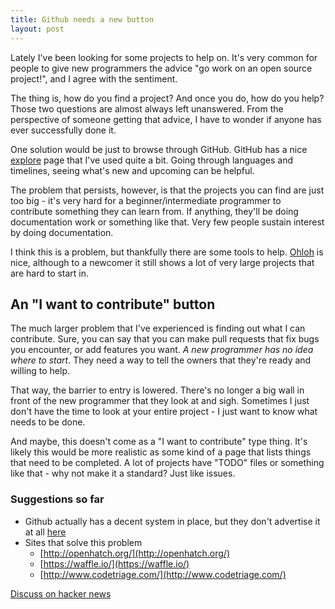 ```yaml
---
title: Github needs a new button
layout: post
---
```


Lately I've been looking for some projects to help on. It's very common for people to give new programmers the advice "go work on an open source project!", and I agree with the sentiment.

The thing is, how do you find a project? And once you do, how do you help? Those two questions are almost always left unanswered. From the perspective of someone getting that advice, I have to wonder if anyone has ever successfully done it.

One solution would be just to browse through GitHub. GitHub has a nice [explore](https://github.com/explore) page that I've used quite a bit. Going through languages and timelines, seeing what's new and upcoming can be helpful.

The problem that persists, however, is that the projects you can find are just too big - it's very hard for a beginner/intermediate programmer to contribute something they can learn from. If anything, they'll be doing documentation work or something like that. Very few people sustain interest by doing documentation.

I think this is a problem, but thankfully there are some tools to help. [Ohloh](http://www.ohloh.net/) is nice, although to a newcomer it still shows a lot of very large projects that are hard to start in.

## An "I want to contribute" button
The much larger problem that I've experienced is finding out what I can contribute. Sure, you can say that you can make pull requests that fix bugs you encounter, or add features you want. *A new programmer has no idea where to start*. They need a way to tell the owners that they're ready and willing to help.

That way, the barrier to entry is lowered. There's no longer a big wall in front of the new programmer that they look at and sigh. Sometimes I just don't have the time to look at your entire project - I just want to know what needs to be done.

And maybe, this doesn't come as a "I want to contribute" type thing. It's likely this would be more realistic as some kind of a page that lists things that need to be completed. A lot of projects have "TODO" files or something like that - why not make it a standard? Just like issues.

### Suggestions so far

- Github actually has a decent system in place, but they don't advertise it at all [here](https://github.com/blog/1184-contributing-guidelines)
- Sites that solve this problem
    - [http://openhatch.org/](http://openhatch.org/)
    - [https://waffle.io/](https://waffle.io/)
    - [http://www.codetriage.com/](http://www.codetriage.com/)

[Discuss on hacker news](https://news.ycombinator.com/item?id=6157805)
